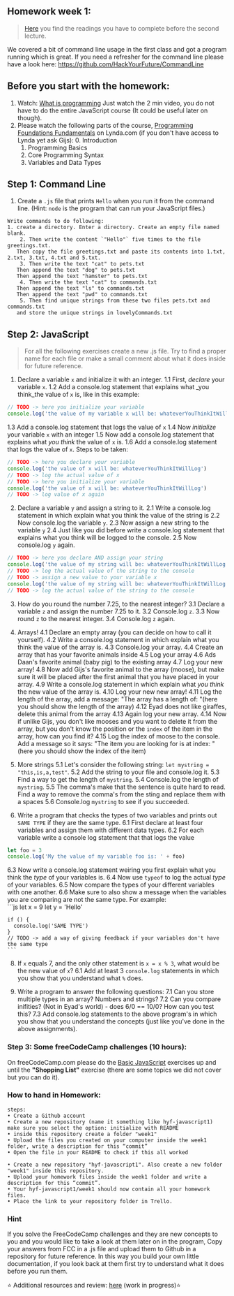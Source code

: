 ## Homework week 1:

>[Here](https://github.com/HackYourFuture/JavaScript/tree/master/Week1/README.md) you find the readings you have to complete before the second lecture.

We covered a bit of command line usage in the first class and got a program running which is great. If you need a refresher for the command line please have a look here: https://github.com/HackYourFuture/CommandLine

## Before you start with the homework:

1. Watch: [What is programming](https://www.khanacademy.org/computing/computer-programming/programming/intro-to-programming/v/programming-intro) Just watch the 2 min video, you do not have to do the entire JavaScript course (It could be useful later on though). 
2. Please watch the following parts of the course, [Programming Foundations Fundamentals](https://www.lynda.com/Programming-Foundations-tutorials/Welcome/83603/90426-4.html) on Lynda.com (if you don't have access to Lynda yet ask Gijs):
    0. Introduction
    1. Programming Basics
    2. Core Programming Syntax 
    3. Variables and Data Types

## Step 1: Command Line

1. Create a `.js` file that prints `Hello` when you run it from the command line. (Hint: `node` is the program that can run your JavaScript files.)

```
Write commands to do following:
1. create a directory. Enter a directory. Create an empty file named blank. 
    2. Then write the content `"Hello"` five times to the file greetings.txt. 
   Then copy the file greetings.txt and paste its contents into 1.txt, 2.txt, 3.txt, 4.txt and 5.txt.
    3. Then write the text "cat" to pets.txt
   Then append the text "dog" to pets.txt
   Then append the text "hamster" to pets.txt
    4. Then write the text "cat" to commands.txt
   Then append the text "ls" to commands.txt
   Then append the text "pwd" to commands.txt
    5. Then find unique strings from these two files pets.txt and commands.txt
   and store the unique strings in lovelyCommands.txt
```


## Step 2: JavaScript

> For all the following exercises create a new .js file. Try to find a proper name for each file or make a small comment about what it does inside for future reference. 

1. Declare a variable `x` and initialize it with an integer.
  1.1 First, _declare_ your variable `x`.
  1.2 Add a console.log statement that explains what _you think_the value of `x` is, like in this example:
  ```js
  // TODO -> here you initialize your variable
  console.log('the value of my variable x will be: whateverYouThinkItWillLog')
  ```
  1.3 Add a console.log statement that logs the value of `x`
  1.4 Now _initialize_ your variable `x` with an integer
  1.5 Now add a console.log statement that explains what _you think_ the value of `x` is.
  1.6 Add a console.log statement that logs the value of `x`.
  Steps to be taken:
  
  ```js
  // TODO -> here you declare your variable
  console.log('the value of x will be: whateverYouThinkItWillLog')
  // TODO -> log the actual value of x
  // TODO -> here you initialize your variable
  console.log('the value of x will be: whateverYouThinkItWillLog')
  // TODO -> log value of x again
  ```

2. Declare a variable `y` and assign a string to it.
  2.1 Write a console.log statement in which explain what you think the value of the string is
  2.2 Now console.log the variable `y`.
  2.3 Now assign a new string to the variable `y`
  2.4 Just like you did before write a console.log statement that explains what you think will be logged to the console.
  2.5 Now console.log `y` again.
  ```js
  // TODO -> here you declare AND assign your string
  console.log('the value of my string will be: whateverYouThinkItWillLog')
  // TODO -> log the actual value of the string to the console
  // TODO -> assign a new value to your variable x
  console.log('the value of my string will be: whateverYouThinkItWillLog')
  // TODO -> log the actual value of the string to the console
  ```

3. How do you round the number 7.25, to the nearest integer?
  3.1 Declare a variable `z` and assign the number 7.25 to it.
  3.2 Console.log `z`.
  3.3 Now round `z` to the nearest integer.
  3.4 Console.log `z` again.

4. Arrays!
  4.1 Declare an empty array (you can decide on how to call it yourself).
  4.2 Write a console.log statement in which explain what you think the value of the array is.
  4.3 Console.log your array.
  4.4 Create an array that has your favorite animals inside
  4.5 Log your array
  4.6 Ads Daan's favorite animal (baby pig) to the existing array
  4.7 Log your new array!
  4.8 Now add Gijs's favorite animal to the array (moose), but make sure it will be placed after the first animal that you have placed in your array.
  4.9 Write a console.log statement in which explain what _you think_ the new value of the array is.
  4.10 Log your new new array!
  4.11 Log the length of the array, add a message: "The array has a length of: "(here you should show the length of the array)
  4.12 Eyad does not like giraffes, delete this animal from the array
  4.13 Again log your new array.
  4.14 Now if unlike Gijs, you don't like mooses and you want to delete it from the array, but you don't know the position or the `index` of the item in the array, how can you find it?
  4.15 Log the index of moose to the console. Add a message so it says: "The item you are looking for is at index: " (here you should show the index of the item)

5. More strings 
  5.1 Let's consider the following string: `let mystring = "this,is,a,test"`.
  5.2 Add the string to your file and console.log it.
  5.3 Find a way to get the length of `mystring`.
  5.4 Console.log the length of `mystring`.
  5.5 The comma's make that the sentence is quite hard to read. Find a way to remove the comma's from the sting and replace them with a spaces
  5.6 Console.log `mystring` to see if you succeeded. 


7. Write a program that checks the types of two variables and prints out `SAME TYPE` if they are the same type. 
  6.1 First declare at least four variables and assign them with different data types.
  6.2 For each variable write a console log statement that that logs the value 
  ```js 
  let foo = 3
  console.log('My the value of my variable foo is: ' + foo)
  ```
  6.3 Now write a console.log statement weiring you first explain what you think the _type_ of your variables is.
  6.4 Now use `typeof` to log the actual _type_ of your variables.
  6.5 Now compare the types of your different variables with one another.
  6.6 Make sure to also show a message when the variables you are comparing are not the same type.
  For example:    
    ```js
    let x = 9
    let y = 'Hello'

    if () {
      console.log('SAME TYPE')
    }
    // TODO -> add a way of giving feedback if your variables don't have the same type
    ```

8. If `x` equals 7, and the only other statement is `x = x % 3`, what would be the new value of `x`?
  6.1 Add at least 3 `console.log` statements in which you show that you understand what `%` does.

9. Write a program to answer the following questions:
  7.1 Can you store multiple types in an array? Numbers and strings?
  7.2 Can you compare inifities? (Not in Eyad's world) - does 6/0 == 10/0? How can you test this?
  7.3 Add console.log statements to the above program's in which you show that you understand the concepts (just like you've done in the above assignments).

### Step 3: **Some freeCodeCamp challenges (10 hours):**

On freeCodeCamp.com please do the [Basic JavaScript](https://www.freecodecamp.com/challenges/learn-how-free-code-camp-works) exercises up and until the __"Shopping List"__ exercise (there are some topics we did not cover but you can do it).

### How to hand in Homework:
```
steps:
• Create a Github account
• Create a new repository (name it something like hyf-javascript1) make sure you select the option: initialize with README
• inside this repository create a folder "week1"
• Upload the files you created on your computer inside the week1 folder, write a description for this “commit”
• Open the file in your README to check if this all worked

• Create a new repository "hyf-javascript1". Also create a new folder "week1" inside this repository. 
• Upload your homework files inside the week1 folder and write a description for this “commit”.
• Your hyf-javascript1/week1 should now contain all your homework files.
• Place the link to your repository folder in Trello.
```

### Hint
If you solve the FreeCodeCamp challenges and they are new concepts to you and you would like to take a look at them later on in the program, Copy your answers from FCC in a .js file and upload them to Github in a repository for future reference. In this way you build your own little documentation, if you look back at them first try to understand what it does before you run them.

:star: Additional resources and review: [here](https://github.com/HackYourFuture/JavaScript/tree/master/Week1/REVIEW.md) (work in progress):star:

